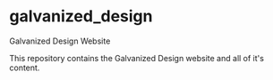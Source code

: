 # galvanized_design
Galvanized Design Website

This repository contains the Galvanized Design website and all of it's content.